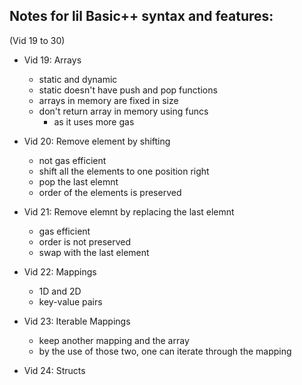 ## Notes for lil Basic++ syntax and features:

(Vid 19 to 30)

- Vid 19: Arrays

  - static and dynamic
  - static doesn't have push and pop functions
  - arrays in memory are fixed in size
  - don't return array in memory using funcs
    - as it uses more gas

- Vid 20: Remove element by shifting

  - not gas efficient
  - shift all the elements to one position right
  - pop the last elemnt
  - order of the elements is preserved

- Vid 21: Remove elemnt by replacing the last elemnt

  - gas efficient
  - order is not preserved
  - swap with the last element

- Vid 22: Mappings

  - 1D and 2D
  - key-value pairs

- Vid 23: Iterable Mappings

  - keep another mapping and the array
  - by the use of those two, one can iterate through the mapping

- Vid 24: Structs
